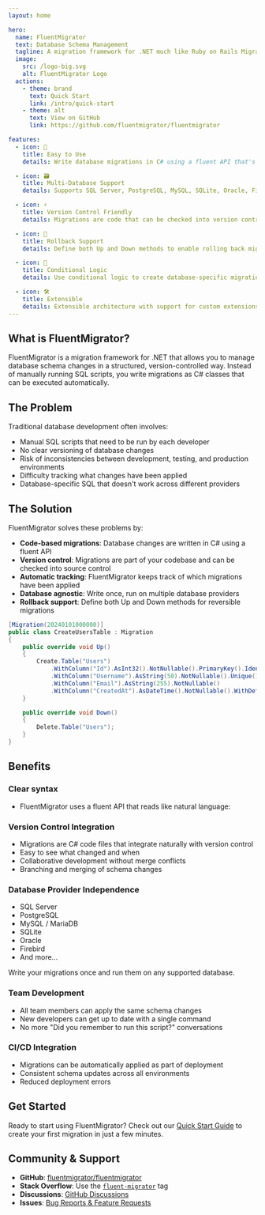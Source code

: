```yaml
---
layout: home

hero:
  name: FluentMigrator
  text: Database Schema Management
  tagline: A migration framework for .NET much like Ruby on Rails Migrations
  image:
    src: /logo-big.svg
    alt: FluentMigrator Logo
  actions:
    - theme: brand
      text: Quick Start
      link: /intro/quick-start
    - theme: alt
      text: View on GitHub
      link: https://github.com/fluentmigrator/fluentmigrator

features:
  - icon: 🚀
    title: Easy to Use
    details: Write database migrations in C# using a fluent API that's easy to learn and understand.

  - icon: 🗃️
    title: Multi-Database Support
    details: Supports SQL Server, PostgreSQL, MySQL, SQLite, Oracle, Firebird, and more database providers.

  - icon: ⚡
    title: Version Control Friendly
    details: Migrations are code that can be checked into version control and shared across teams.

  - icon: 🔄
    title: Rollback Support
    details: Define both Up and Down methods to enable rolling back migrations when needed.

  - icon: 🎯
    title: Conditional Logic
    details: Use conditional logic to create database-specific migrations for different providers.

  - icon: 🛠️
    title: Extensible
    details: Extensible architecture with support for custom extensions and database-specific features.
---
```


## What is FluentMigrator?

FluentMigrator is a migration framework for .NET that allows you to manage database schema changes in a structured, version-controlled way. Instead of manually running SQL scripts, you write migrations as C# classes that can be executed automatically.

## The Problem

Traditional database development often involves:
- Manual SQL scripts that need to be run by each developer
- No clear versioning of database changes
- Risk of inconsistencies between development, testing, and production environments
- Difficulty tracking what changes have been applied
- Database-specific SQL that doesn't work across different providers

## The Solution

FluentMigrator solves these problems by:
- **Code-based migrations**: Database changes are written in C# using a fluent API
- **Version control**: Migrations are part of your codebase and can be checked into source control
- **Automatic tracking**: FluentMigrator keeps track of which migrations have been applied
- **Database agnostic**: Write once, run on multiple database providers
- **Rollback support**: Define both Up and Down methods for reversible migrations

```csharp
[Migration(20240101000000)]
public class CreateUsersTable : Migration
{
    public override void Up()
    {
        Create.Table("Users")
            .WithColumn("Id").AsInt32().NotNullable().PrimaryKey().Identity()
            .WithColumn("Username").AsString(50).NotNullable().Unique()
            .WithColumn("Email").AsString(255).NotNullable()
            .WithColumn("CreatedAt").AsDateTime().NotNullable().WithDefault(SystemMethods.CurrentDateTime);
    }

    public override void Down()
    {
        Delete.Table("Users");
    }
}
```

## Benefits

### Clear syntax
* FluentMigrator uses a fluent API that reads like natural language:

### Version Control Integration
- Migrations are C# code files that integrate naturally with version control
- Easy to see what changed and when
- Collaborative development without merge conflicts
- Branching and merging of schema changes

### Database Provider Independence
- SQL Server
- PostgreSQL
- MySQL / MariaDB
- SQLite
- Oracle
- Firebird
- And more...

Write your migrations once and run them on any supported database.

### Team Development
- All team members can apply the same schema changes
- New developers can get up to date with a single command
- No more "Did you remember to run this script?" conversations

### CI/CD Integration
- Migrations can be automatically applied as part of deployment
- Consistent schema updates across all environments
- Reduced deployment errors

## Get Started

Ready to start using FluentMigrator? Check out our [Quick Start Guide](/intro/quick-start.md) to create your first migration in just a few minutes.

## Community & Support

- **GitHub**: [fluentmigrator/fluentmigrator](https://github.com/fluentmigrator/fluentmigrator)
- **Stack Overflow**: Use the [`fluent-migrator`](https://stackoverflow.com/questions/tagged/fluent-migrator) tag
- **Discussions**: [GitHub Discussions](https://github.com/fluentmigrator/fluentmigrator/discussions)
- **Issues**: [Bug Reports & Feature Requests](https://github.com/fluentmigrator/fluentmigrator/issues)
